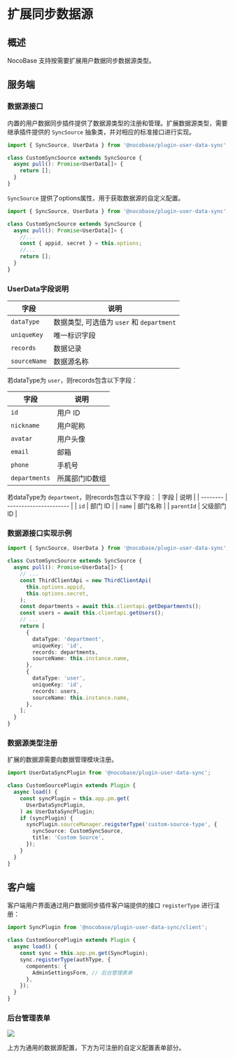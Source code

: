 # 扩展同步数据源

## 概述

NocoBase 支持按需要扩展用户数据同步数据源类型。

## 服务端

### 数据源接口

内置的用户数据同步插件提供了数据源类型的注册和管理。扩展数据源类型，需要继承插件提供的 `SyncSource` 抽象类，并对相应的标准接口进行实现。

```ts
import { SyncSource, UserData } from '@nocobase/plugin-user-data-sync';

class CustomSyncSource extends SyncSource {
  async pull(): Promise<UserData[]> {
    return [];
  }
}
```

`SyncSource` 提供了options属性，用于获取数据源的自定义配置。

```ts
import { SyncSource, UserData } from '@nocobase/plugin-user-data-sync';

class CustomSyncSource extends SyncSource {
  async pull(): Promise<UserData[]> {
    //...
    const { appid, secret } = this.options;
    //...
    return [];
  }
}
```

### UserData字段说明

| 字段         | 说明                                      |
| ------------ | ----------------------------------------- |
| `dataType`   | 数据类型, 可选值为 `user` 和 `department` |
| `uniqueKey`  | 唯一标识字段                              |
| `records`    | 数据记录                                  |
| `sourceName` | 数据源名称                                |

若dataType为 `user`，则records包含以下字段：

| 字段          | 说明           |
| ------------- | -------------- |
| `id`          | 用户 ID        |
| `nickname`    | 用户昵称       |
| `avatar`      | 用户头像       |
| `email`       | 邮箱           |
| `phone`       | 手机号         |
| `departments` | 所属部门ID数组 |

若dataType为 `department`，则records包含以下字段：
| 字段 | 说明 |
| -------- | ---------------------- |
| `id` | 部门 ID |
| `name` | 部门名称 |
| `parentId` | 父级部门 ID |

### 数据源接口实现示例

```ts
import { SyncSource, UserData } from '@nocobase/plugin-user-data-sync';

class CustomSyncSource extends SyncSource {
  async pull(): Promise<UserData[]> {
    // ...
    const ThirdClientApi = new ThirdClientApi(
      this.options.appid,
      this.options.secret,
    );
    const departments = await this.clientapi.getDepartments();
    const users = await this.clientapi.getUsers();
    // ...
    return [
      {
        dataType: 'department',
        uniqueKey: 'id',
        records: departments,
        sourceName: this.instance.name,
      },
      {
        dataType: 'user',
        uniqueKey: 'id',
        records: users,
        sourceName: this.instance.name,
      },
    ];
  }
}
```

### 数据源类型注册

扩展的数据源需要向数据管理模块注册。

```ts
import UserDataSyncPlugin from '@nocobase/plugin-user-data-sync';

class CustomSourcePlugin extends Plugin {
  async load() {
    const syncPlugin = this.app.pm.get(
      UserDataSyncPlugin,
    ) as UserDataSyncPlugin;
    if (syncPlugin) {
      syncPlugin.sourceManager.reigsterType('custom-source-type', {
        syncSource: CustomSyncSource,
        title: 'Custom Source',
      });
    }
  }
}
```

## 客户端

客户端用户界面通过用户数据同步插件客户端提供的接口 `registerType` 进行注册：

```ts
import SyncPlugin from '@nocobase/plugin-user-data-sync/client';

class CustomSourcePlugin extends Plugin {
  async load() {
    const sync = this.app.pm.get(SyncPlugin);
    sync.registerType(authType, {
      components: {
        AdminSettingsForm, // 后台管理表单
      },
    });
  }
}
```

### 后台管理表单

![](https://static-docs.nocobase.com/202412041429835.png)

上方为通用的数据源配置，下方为可注册的自定义配置表单部分。

